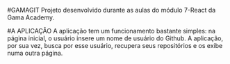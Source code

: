 #GAMAGIT
Projeto desenvolvido durante as aulas do módulo 7-React da Gama Academy.

#A APLICAÇÃO
A aplicação tem um funcionamento bastante simples: na página inicial, o usuário insere um nome de usuário do Github. A aplicação, por sua vez, busca por esse usuário, recupera seus repositórios e os exibe numa outra página.
